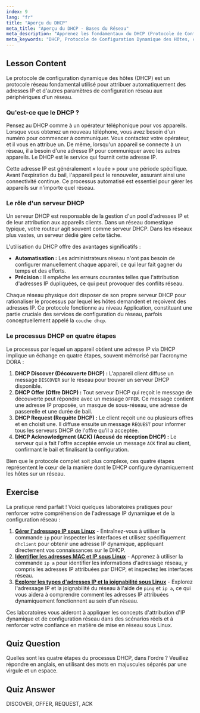 ```yaml
---
index: 9
lang: "fr"
title: "Aperçu du DHCP"
meta_title: "Aperçu du DHCP - Bases du Réseau"
meta_description: "Apprenez les fondamentaux du DHCP (Protocole de Configuration Dynamique des Hôtes). Ce guide couvre comment le DHCP attribue les adresses IP, son processus en quatre étapes (DORA) et son rôle dans la couche DHCP du réseau. Idéal pour les débutants en réseau Linux."
meta_keywords: "DHCP, Protocole de Configuration Dynamique des Hôtes, couche dhcp, adresse IP, réseau Linux, processus DHCP, DORA, configuration réseau"
---
```


## Lesson Content

Le protocole de configuration dynamique des hôtes (DHCP) est un protocole réseau fondamental utilisé pour attribuer automatiquement des adresses IP et d'autres paramètres de configuration réseau aux périphériques d'un réseau.

### Qu'est-ce que le DHCP ?

Pensez au DHCP comme à un opérateur téléphonique pour vos appareils. Lorsque vous obtenez un nouveau téléphone, vous avez besoin d'un numéro pour commencer à communiquer. Vous contactez votre opérateur, et il vous en attribue un. De même, lorsqu'un appareil se connecte à un réseau, il a besoin d'une adresse IP pour communiquer avec les autres appareils. Le DHCP est le service qui fournit cette adresse IP.

Cette adresse IP est généralement « louée » pour une période spécifique. Avant l'expiration du bail, l'appareil peut le renouveler, assurant ainsi une connectivité continue. Ce processus automatisé est essentiel pour gérer les appareils sur n'importe quel réseau.

### Le rôle d'un serveur DHCP

Un serveur DHCP est responsable de la gestion d'un pool d'adresses IP et de leur attribution aux appareils clients. Dans un réseau domestique typique, votre routeur agit souvent comme serveur DHCP. Dans les réseaux plus vastes, un serveur dédié gère cette tâche.

L'utilisation du DHCP offre des avantages significatifs :

- **Automatisation :** Les administrateurs réseau n'ont pas besoin de configurer manuellement chaque appareil, ce qui leur fait gagner du temps et des efforts.
- **Précision :** Il empêche les erreurs courantes telles que l'attribution d'adresses IP dupliquées, ce qui peut provoquer des conflits réseau.

Chaque réseau physique doit disposer de son propre serveur DHCP pour rationaliser le processus par lequel les hôtes demandent et reçoivent des adresses IP. Ce protocole fonctionne au niveau Application, constituant une partie cruciale des services de configuration du réseau, parfois conceptuellement appelé la `couche dhcp`.

### Le processus DHCP en quatre étapes

Le processus par lequel un appareil obtient une adresse IP via DHCP implique un échange en quatre étapes, souvent mémorisé par l'acronyme DORA :

1.  **DHCP Discover (Découverte DHCP) :** L'appareil client diffuse un message `DISCOVER` sur le réseau pour trouver un serveur DHCP disponible.
2.  **DHCP Offer (Offre DHCP) :** Tout serveur DHCP qui reçoit le message de découverte peut répondre avec un message `OFFER`. Ce message contient une adresse IP proposée, un masque de sous-réseau, une adresse de passerelle et une durée de bail.
3.  **DHCP Request (Requête DHCP) :** Le client reçoit une ou plusieurs offres et en choisit une. Il diffuse ensuite un message `REQUEST` pour informer tous les serveurs DHCP de l'offre qu'il a acceptée.
4.  **DHCP Acknowledgment (ACK) (Accusé de réception DHCP) :** Le serveur qui a fait l'offre acceptée envoie un message `ACK` final au client, confirmant le bail et finalisant la configuration.

Bien que le protocole complet soit plus complexe, ces quatre étapes représentent le cœur de la manière dont le DHCP configure dynamiquement les hôtes sur un réseau.

## Exercise

La pratique rend parfait ! Voici quelques laboratoires pratiques pour renforcer votre compréhension de l'adressage IP dynamique et de la configuration réseau :

1.  **[Gérer l'adressage IP sous Linux](https://labex.io/fr/labs/comptia-manage-ip-addressing-in-linux-592736)** - Entraînez-vous à utiliser la commande `ip` pour inspecter les interfaces et utilisez spécifiquement `dhclient` pour obtenir une adresse IP dynamique, appliquant directement vos connaissances sur le DHCP.
2.  **[Identifier les adresses MAC et IP sous Linux](https://labex.io/fr/labs/comptia-identify-mac-and-ip-addresses-in-linux-592731)** - Apprenez à utiliser la commande `ip a` pour identifier les informations d'adressage réseau, y compris les adresses IP attribuées par DHCP, et inspectez les interfaces réseau.
3.  **[Explorer les types d'adresses IP et la joignabilité sous Linux](https://labex.io/fr/labs/comptia-explore-ip-address-types-and-reachability-in-linux-592780)** - Explorez l'adressage IP et la joignabilité du réseau à l'aide de `ping` et `ip a`, ce qui vous aidera à comprendre comment les adresses IP attribuées dynamiquement fonctionnent au sein d'un réseau.

Ces laboratoires vous aideront à appliquer les concepts d'attribution d'IP dynamique et de configuration réseau dans des scénarios réels et à renforcer votre confiance en matière de mise en réseau sous Linux.

## Quiz Question

Quelles sont les quatre étapes du processus DHCP, dans l'ordre ? Veuillez répondre en anglais, en utilisant des mots en majuscules séparés par une virgule et un espace.

## Quiz Answer

DISCOVER, OFFER, REQUEST, ACK
